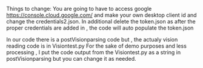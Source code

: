 Things to change:
You are going to have to access google https://console.cloud.google.com/ and make your own desktop client id and change the credentials2.json.
In additional delete the token.json as after the proper credentials are added in , the code will auto populate the token.json


In our code there is a postVisionparsing code but , the actualy vision reading code is in Visiontest.py 
For the sake of demo purposes and less processing , I put the code output from the Visiontest.py as a string in postVisionparsing but you can change it as needed.

 
